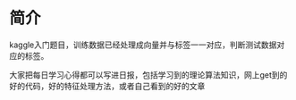 # 简介  
kaggle入门题目，训练数据已经处理成向量并与标签一一对应，判断测试数据对应的标签。

大家把每日学习心得都可以写进日报，包括学习到的理论算法知识，网上get到的好的代码，好的特征处理方法，或者自己看到的好的文章
